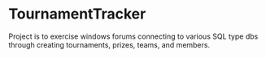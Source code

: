 # TournamentTracker
Project is to exercise windows forums connecting to various SQL type dbs through creating 
tournaments, prizes, teams, and members.
